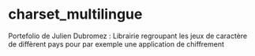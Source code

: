 # charset_multilingue
Portefolio de Julien Dubromez : Librairie regroupant les jeux de caractère de diffèrent pays pour par exemple une application de chiffrement

